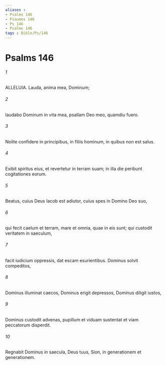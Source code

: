 ```yaml
---
aliases : 
- Psalms 146
- Psaumes 146
- Ps 146
- Psalms 146
tags : Bible/Ps/146
---
```


# Psalms 146

###### 1
ALLELUIA. Lauda, anima mea, Dominum;
###### 2
laudabo Dominum in vita mea, psallam Deo meo, quamdiu fuero.
###### 3
Nolite confidere in principibus, in filiis hominum, in quibus non est salus.
###### 4
Exibit spiritus eius, et revertetur in terram suam; in illa die peribunt cogitationes eorum.
###### 5
Beatus, cuius Deus Iacob est adiutor, cuius spes in Domino Deo suo,
###### 6
qui fecit caelum et terram, mare et omnia, quae in eis sunt; qui custodit veritatem in saeculum,
###### 7
facit iudicium oppressis, dat escam esurientibus. Dominus solvit compeditos,
###### 8
Dominus illuminat caecos, Dominus erigit depressos, Dominus diligit iustos,
###### 9
Dominus custodit advenas, pupillum et viduam sustentat et viam peccatorum disperdit.
###### 10
Regnabit Dominus in saecula, Deus tuus, Sion, in generationem et generationem.
